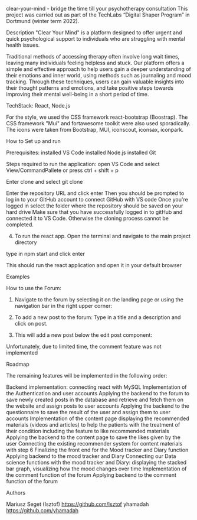 clear-your-mind - bridge the time till your psychotherapy consultation
This project was carried out as part of the TechLabs “Digital Shaper
 Program” in Dortmund (winter term 2022).

Description
"Clear Your Mind" is a platform designed to offer urgent and quick psychological support to individuals who are struggling with mental health issues.

Traditional methods of accessing therapy often involve long wait times, leaving many individuals feeling helpless and stuck. 
Our platform offers a simple and effective approach to help users gain a deeper understanding of their emotions and inner world, using methods such as journaling and mood tracking. Through these techniques, users can gain valuable insights into their thought patterns and emotions, and take positive steps towards improving their mental well-being in a short period of time.
 
TechStack: 
React, Node.js

For the style, we used the CSS framework react-bootstrap (Boostrap). The CSS framework "Mui" and fortawesome toolkit were also used sporadically. The icons were taken from Bootstrap, MUI, iconscout, iconsax, iconpark. 

How to Set up and run 

Prerequisites: 
installed VS Code
installed Node.js
installed Git 

Steps required to run the application:
open VS Code and select View/CommandPallete or press ctrl + shift + p

Enter clone and select git clone

Enter the repository URL and click enter
Then you should be prompted to log in to your GitHub account to connect GitHub with VS code
Once you're logged in select the folder where the repository should be saved on your hard drive
Make sure that you have successfully logged in to gitHub and connected it to VS Code. Otherwise the cloning process cannot be completed.

4. To run the react app. Open the terminal and navigate to the main project directory


type in npm start and click enter

This should run the react application and open it in your default  browser 

Examples 

How to use the Forum:

1. Navigate to the forum by selecting it on the landing page or using the navigation bar in the right upper corner: 


2. To add a new post to the forum: Type in a title and a description and click on post.
 

3. This will add a new post below the edit post component: 




Unfortunately, due to limited time, the comment feature was not implemented 

Roadmap

The remaining features will be implemented in the following order:

Backend implementation: connecting react with MySQL
Implementation of the Authentication and user accounts 
Applying the backend to the forum to save newly created posts in the database and retrieve and fetch them on the website and assign posts to user accounts
Applying the backend to the questionnaire to save the result of the user and assign them to user accounts 
Implementation of the content page displaying the recommended materials (videos and articles)  to help the patients with the treatment of their condition including the feature to like recommended materials 
Applying the backend to the content page to save the likes given by the user 
Connecting the existing recommender system for content materials with step 6
Finalizing the front end for the Mood tracker and Diary function
Applying backend to the mood tracker and Diary 
Connecting our Data science functions with the mood tracker and Diary: displaying the stacked bar graph, visualizing how the mood changes over time
Implementation of the comment function of the forum 
Applying backend to the comment function of the forum   


Authors 

Mariusz Seget (Isztof) https://github.com/Isztof 
yhamadah  https://github.com/yhamadah



